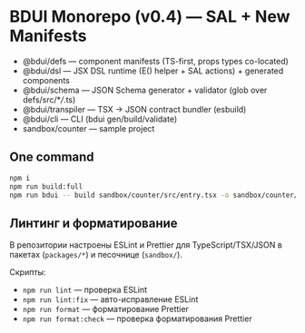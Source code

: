 # BDUI Monorepo (v0.4) — SAL + New Manifests

- @bdui/defs — component manifests (TS-first, props types co-located)
- @bdui/dsl — JSX DSL runtime (E() helper + SAL actions) + generated components
- @bdui/schema — JSON Schema generator + validator (glob over defs/src/\*_/_.ts)
- @bdui/transpiler — TSX → JSON contract bundler (esbuild)
- @bdui/cli — CLI (bdui gen/build/validate)
- sandbox/counter — sample project

## One command

```bash
npm i
npm run build:full
npm run bdui -- build sandbox/counter/src/entry.tsx -o sandbox/counter/contract.json --mode dev
```

## Линтинг и форматирование

В репозитории настроены ESLint и Prettier для TypeScript/TSX/JSON в пакетах (`packages/*`) и песочнице (`sandbox/`).

Скрипты:

- `npm run lint` — проверка ESLint
- `npm run lint:fix` — авто-исправление ESLint
- `npm run format` — форматирование Prettier
- `npm run format:check` — проверка форматирования Prettier
